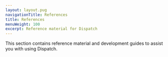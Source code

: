 ```yaml
---
layout: layout.pug
navigationTitle: References
title: References
menuWeight: 100
excerpt: Reference material for Dispatch
---
```

This section contains reference material and development guides to assist you with using Dispatch.
